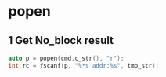   # popen
  ## 1 Get No_block result
  ```cpp
  auto p = popen(cmd.c_str(), "r");
  int rc = fscanf(p, "%*s addr:%s", tmp_str);
  ```